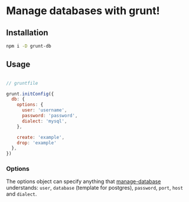 Manage databases with grunt!
===========================

## Installation

```bash
npm i -D grunt-db
```

## Usage

```js

// gruntfile

grunt.initConfig({
  db: {
    options: {
      user: 'username',
      password: 'password',
      dialect: 'mysql',
    },

    create: 'example',
    drop: 'example'
  },
})

```

### Options

The options object can specify anything that [manage-database](https://www.npmjs.org/package/manage-database) understands: `user`, `database` (template for postgres), `password`, `port`, `host` and `dialect`.
